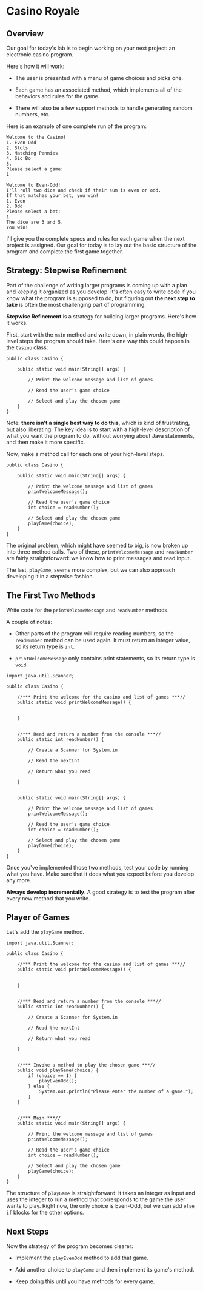 # Casino Royale

## Overview

Our goal for today's lab is to begin working on your next project: an electronic casino program.

Here's how it will work:

- The user is presented with a menu of game choices and picks one.

- Each game has an associated method, which implements all of the behaviors and rules for the game.

- There will also be a few support methods to handle generating random numbers, etc.

Here is an example of one complete run of the program:

```
Welcome to the Casino!
1. Even-Odd
2. Slots
3. Matching Pennies
4. Sic Bo
5. 
Please select a game:
1

Welcome to Even-Odd!
I'll roll two dice and check if their sum is even or odd.
If that matches your bet, you win!
1. Even
2. Odd
Please select a bet:
1
The dice are 3 and 5.
You win!
```

I'll give you the complete specs and rules for each game when the next project is assigned. Our goal for today is to lay out the basic structure of the program and complete the first game together.

## Strategy: Stepwise Refinement

Part of the challenge of writing larger programs is coming up with a plan and keeping it organized as you develop. It's often easy to write code if you know what the program is supposed to do, but figuring out **the next step to take** is often the most challenging part of programming.

**Stepwise Refinement** is a strategy for building larger programs. Here's how it works.

First, start with the `main` method and write down, in plain words, the high-level steps the program should take. Here's one way this could happen in the `Casino` class:

```
public class Casino {

    public static void main(String[] args) {
    
        // Print the welcome message and list of games
    
        // Read the user's game choice
    
        // Select and play the chosen game
    }
}
```

Note: **there isn't a single best way to do this**, which is kind of frustrating, but also liberating. The key idea is to start with a high-level description of what you want the program to do, without worrying about Java statements, and then make it more specific.

Now, make a method call for each one of your high-level steps.

```
public class Casino {

    public static void main(String[] args) {
    
        // Print the welcome message and list of games
        printWelcomeMessage();
    
        // Read the user's game choice
        int choice = readNumber();
    
        // Select and play the chosen game
        playGame(choice);
    }
}
```

The original problem, which might have seemed to big, is now broken up into three method calls. Two of these, `printWelcomeMessage` and `readNumber` are fairly straightforward: we know how to print messages and read input.

The last, `playGame`, seems more complex, but we can also approach developing it in a stepwise fashion.

## The First Two Methods

Write code for the `printWelcomeMessage` and `readNumber` methods.

A couple of notes:

- Other parts of the program will require reading numbers, so the `readNumber` method can be used again. It must return an integer value, so its return type is `int`.

- `printWelcomeMessage` only contains print statements, so its return type is `void`.

```
import java.util.Scanner;

public class Casino {

    //*** Print the welcome for the casino and list of games ***//
    public static void printWelcomeMessage() {
    
    
    }


    //*** Read and return a number from the console ***//
    public static int readNumber() {
    
        // Create a Scanner for System.in
        
        // Read the nextInt
        
        // Return what you read
        
    }


    public static void main(String[] args) {
    
        // Print the welcome message and list of games
        printWelcomeMessage();
    
        // Read the user's game choice
        int choice = readNumber();
    
        // Select and play the chosen game
        playGame(choice);
    }
}

```

Once you've implemented those two methods, test your code by running what you have. Make sure that it does what you expect before you develop any more.

**Always develop incrementally**. A good strategy is to test the program after every new method that you write.


## Player of Games

Let's add the `playGame` method.

```
import java.util.Scanner;

public class Casino {

    //*** Print the welcome for the casino and list of games ***//
    public static void printWelcomeMessage() {
    
    
    }


    //*** Read and return a number from the console ***//
    public static int readNumber() {
    
        // Create a Scanner for System.in
        
        // Read the nextInt
        
        // Return what you read
        
    }
    
    
    //*** Invoke a method to play the chosen game ***//
    public void playGame(choice) {
        if (choice == 1) {
            playEvenOdd();
        } else {
            System.out.println("Please enter the number of a game.");
        }
    }


    //*** Main ***//
    public static void main(String[] args) {
    
        // Print the welcome message and list of games
        printWelcomeMessage();
    
        // Read the user's game choice
        int choice = readNumber();
    
        // Select and play the chosen game
        playGame(choice);
    }
}
```

The structure of `playGame` is straightforward: it takes an integer as input and uses the integer to run a method that corresponds to the game the user wants to play. Right now, the only choice is Even-Odd, but we can add `else if` blocks for the other options.

## Next Steps

Now the strategy of the program becomes clearer:

- Implement the `playEvenOdd` method to add that game.

- Add another choice to `playGame` and then implement its game's method.

- Keep doing this until you have methods for every game.
